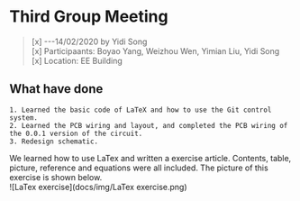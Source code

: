 # Third Group Meeting
>[x] ---14/02/2020 by Yidi Song   
>[x] Participaants: Boyao Yang, Weizhou Wen, Yimian Liu, Yidi Song   
>[x] Location: EE Building    


## What have done     
    1. Learned the basic code of LaTeX and how to use the Git control system.    
    2. Learned the PCB wiring and layout, and completed the PCB wiring of the 0.0.1 version of the circuit.    
    3. Redesign schematic.    
    
We learned how to use LaTex and written a exercise article. Contents, table, picture, reference and equations were all included. The picture of this exercise is shown below.    
![LaTex exercise](docs/img/LaTex exercise.png)    
